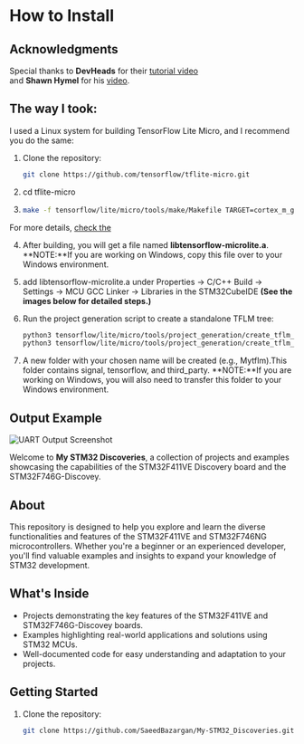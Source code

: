 # How to Install
## Acknowledgments
Special thanks to **DevHeads** for their [tutorial video](https://www.youtube.com/watch?v=6XJ4M31ZvH0&list=PL2mKSkagAaJjjnVujAPwVsZobEfADTAxN&index=3)  
and **Shawn Hymel** for his [video](https://www.youtube.com/watch?v=gDFWCxrJruQ&t=742s).

## The way I took:
I used a Linux system for building TensorFlow Lite Micro, and I recommend you do the same:

1. Clone the repository:
   ```bash
   git clone https://github.com/tensorflow/tflite-micro.git

2. cd tflite-micro
3. ```bash
   make -f tensorflow/lite/micro/tools/make/Makefile TARGET=cortex_m_generic TARGET_ARCH=cortex-m4 microlite
For more details, [check the](https://github.com/tensorflow/tflite-micro/blob/main/tensorflow/lite/micro/cortex_m_generic/README.md) 

4. After building, you will get a file named **libtensorflow-microlite.a**.
**NOTE:**If you are working on Windows, copy this file over to your Windows environment.

5. add libtensorflow-microlite.a under Properties → C/C++ Build → Settings → MCU GCC Linker → Libraries in the STM32CubeIDE **(See the images below for detailed steps.)**

6. Run the project generation script to create a standalone TFLM tree:  
   ```bash
   python3 tensorflow/lite/micro/tools/project_generation/create_tflm_tree.py <desired_path> **for example**```bash
   python3 tensorflow/lite/micro/tools/project_generation/create_tflm_tree.py ~/Mytflm/tflm-tree

7. A new folder with your chosen name will be created (e.g., Mytflm).This folder contains signal, tensorflow, and third_party.
**NOTE:**If you are working on Windows, you will also need to transfer this folder to your Windows environment.


## Output Example
![UART Output Screenshot](images/1.png)




Welcome to **My STM32 Discoveries**, a collection of projects and examples showcasing the capabilities of the STM32F411VE Discovery board and the STM32F746G-Discovey.  

## About  
This repository is designed to help you explore and learn the diverse functionalities and features of the STM32F411VE and STM32F746NG microcontrollers. Whether you're a beginner or an experienced developer, you'll find valuable examples and insights to expand your knowledge of STM32 development.  

## What's Inside  
- Projects demonstrating the key features of the STM32F411VE and STM32F746G-Discovey boards.  
- Examples highlighting real-world applications and solutions using STM32 MCUs.  
- Well-documented code for easy understanding and adaptation to your projects.  

## Getting Started  
1. Clone the repository:  
   ```bash
   git clone https://github.com/SaeedBazargan/My-STM32_Discoveries.git
